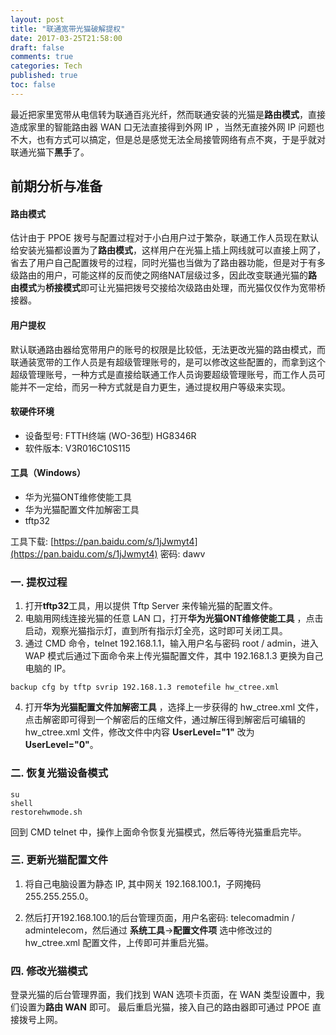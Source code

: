 ```yaml
---
layout: post
title: "联通宽带光猫破解提权"
date: 2017-03-25T21:58:00
draft: false
comments: true
categories: Tech
published: true
toc: false
---
```


最近把家里宽带从电信转为联通百兆光纤，然而联通安装的光猫是**路由模式**，直接造成家里的智能路由器 WAN 口无法直接得到外网 IP ，当然无直接外网 IP 问题也不大，也有方式可以搞定，但是总是感觉无法全局接管网络有点不爽，于是乎就对联通光猫下**黑手**了。

## 前期分析与准备

#### 路由模式

估计由于 PPOE 拨号与配置过程对于小白用户过于繁杂，联通工作人员现在默认给安装光猫都设置为了**路由模式**，这样用户在光猫上插上网线就可以直接上网了，省去了用户自己配置拨号的过程，同时光猫也当做为了路由器功能，但是对于有多级路由的用户，可能这样的反而使之网络NAT层级过多，因此改变联通光猫的**路由模式**为**桥接模式**即可让光猫把拨号交接给次级路由处理，而光猫仅仅作为宽带桥接器。

#### 用户提权

默认联通路由器给宽带用户的账号的权限是比较低，无法更改光猫的路由模式，而联通装宽带的工作人员是有超级管理账号的，是可以修改这些配置的，而拿到这个超级管理账号，一种方式是直接给联通工作人员询要超级管理账号，而工作人员可能并不一定给，而另一种方式就是自力更生，通过提权用户等级来实现。

#### 软硬件环境

* 设备型号: FTTH终端 (WO-36型) HG8346R
* 软件版本: V3R016C10S115

#### 工具（Windows）

* 华为光猫ONT维修使能工具
* 华为光猫配置文件加解密工具
* tftp32

工具下载: [https://pan.baidu.com/s/1jJwmyt4](https://pan.baidu.com/s/1jJwmyt4) 密码: dawv

### 一. 提权过程
1.  打开**tftp32**工具，用以提供 Tftp Server 来传输光猫的配置文件。
2. 电脑用网线连接光猫的任意 LAN 口，打开**华为光猫ONT维修使能工具** ，点击启动，观察光猫指示灯，直到所有指示灯全亮，这时即可关闭工具。
3. 通过 CMD 命令，telnet 192.168.1.1，输入用户名与密码 root / admin，进入 WAP 模式后通过下面命令来上传光猫配置文件，其中 192.168.1.3 更换为自己电脑的 IP。
```
backup cfg by tftp svrip 192.168.1.3 remotefile hw_ctree.xml
```
4. 打开**华为光猫配置文件加解密工具** ，选择上一步获得的 hw_ctree.xml 文件，点击解密即可得到一个解密后的压缩文件，通过解压得到解密后可编辑的 hw_ctree.xml 文件，修改文件中内容 **UserLevel="1"** 改为 **UserLevel="0"**。

### 二. 恢复光猫设备模式

```
su
shell
restorehwmode.sh
```
回到 CMD telnet 中，操作上面命令恢复光猫模式，然后等待光猫重启完毕。

### 三. 更新光猫配置文件
1. 将自己电脑设置为静态 IP, 其中网关 192.168.100.1，子网掩码 255.255.255.0。

2.  然后打开192.168.100.1的后台管理页面，用户名密码: telecomadmin / admintelecom，然后通过 **系统工具**->**配置文件项** 选中修改过的 hw_ctree.xml 配置文件，上传即可并重启光猫。


### 四. 修改光猫模式
登录光猫的后台管理界面，我们找到 WAN 选项卡页面，在 WAN 类型设置中，我们设置为**路由 WAN** 即可。
最后重启光猫，接入自己的路由器即可通过 PPOE 直接拨号上网。









